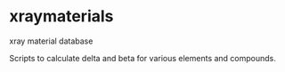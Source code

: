 # xraymaterials
xray material database


Scripts to calculate delta and beta for various elements and compounds.

